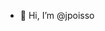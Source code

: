 - 👋 Hi, I’m @jpoisso

<!---
jpoisso/jpoisso is a ✨ special ✨ repository because its `README.md` (this file) appears on your GitHub profile.
You can click the Preview link to take a look at your changes.
--->
